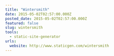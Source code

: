 ```yaml
---
title: "Wintersmith"
date: 2015-05-02T02:57:00.000Z
posted_date: 2015-05-02T02:57:00.000Z
featured: false
slug: wintersmith
tools: 
  - static-site-generator
urls:
  website: http://www.staticgen.com/wintersmith
---
```






